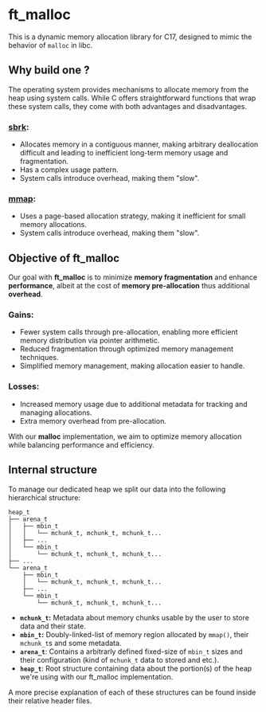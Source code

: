 # ft_malloc

This is a dynamic memory allocation library for C17, designed to mimic the behavior of `malloc` in libc.

## Why build one ?

The operating system provides mechanisms to allocate memory from the heap using system calls. While C offers straightforward functions that wrap these system calls, they come with both advantages and disadvantages.

### **[sbrk](https://man7.org/linux/man-pages/man2/brk.2.html):**
- Allocates memory in a contiguous manner, making arbitrary deallocation difficult and leading to inefficient long-term memory usage and fragmentation.
- Has a complex usage pattern.
- System calls introduce overhead, making them "slow".

### **[mmap](https://man7.org/linux/man-pages/man2/mmap.2.html):**
- Uses a page-based allocation strategy, making it inefficient for small memory allocations.
- System calls introduce overhead, making them "slow".

## **Objective of ft_malloc**
Our goal with **ft_malloc** is to minimize **memory fragmentation** and enhance **performance**, albeit at the cost of **memory pre-allocation** thus additional **overhead**.

### **Gains:**
- Fewer system calls through pre-allocation, enabling more efficient memory distribution via pointer arithmetic.
- Reduced fragmentation through optimized memory management techniques.
- Simplified memory management, making allocation easier to handle.

### **Losses:**
- Increased memory usage due to additional metadata for tracking and managing allocations.
- Extra memory overhead from pre-allocation.

With our **malloc** implementation, we aim to optimize memory allocation while balancing performance and efficiency.

## Internal structure

To manage our dedicated heap we split our data into the following hierarchical structure:

```
heap_t
├── arena_t
│   ├── mbin_t
│   │   └── mchunk_t, mchunk_t, mchunk_t...
│   ├── ...
│   └── mbin_t
│       └── mchunk_t, mchunk_t, mchunk_t...
├── ...
└── arena_t
    ├── mbin_t
    │   └── mchunk_t, mchunk_t, mchunk_t...
    ├── ...
    └── mbin_t
        └── mchunk_t, mchunk_t, mchunk_t...
```

- **`mchunk_t`:** Metadata about memory chunks usable by the user to store data and their state.  
- **`mbin_t`:** Doubly-linked-list of memory region allocated by `mmap()`, their `mchunk_t`s and some metadata.  
- **`arena_t`**: Contains a arbitrarly defined fixed-size of `mbin_t` sizes and their configuration (kind of `mchunk_t` data to stored and etc.).  
- **`heap_t`**: Root structure containing data about the portion(s) of the heap we're using with our ft_malloc implementation.  

A more precise explanation of each of these structures can be found inside their relative header files.